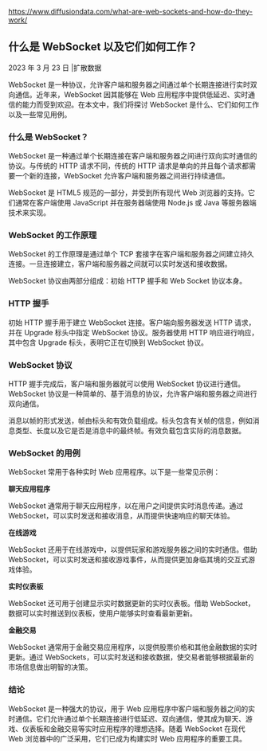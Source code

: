 https://www.diffusiondata.com/what-are-web-sockets-and-how-do-they-work/

## 什么是 WebSocket 以及它们如何工作？

2023 年 3 月 23 日 |扩散数据

WebSocket 是一种协议，允许客户端和服务器之间通过单个长期连接进行实时双向通信。近年来，WebSocket 因其能够在 Web 应用程序中提供低延迟、实时通信的能力而受到欢迎。在本文中，我们将探讨 WebSocket 是什么、它们如何工作以及一些常见用例。

### 什么是 WebSocket？

WebSocket 是一种通过单个长期连接在客户端和服务器之间进行双向实时通信的协议。与传统的 HTTP 请求不同，传统的 HTTP 请求是单向的并且每个请求都需要一个新的连接，WebSocket 允许客户端和服务器之间进行持续通信。

WebSocket 是 HTML5 规范的一部分，并受到所有现代 Web 浏览器的支持。它们通常在客户端使用 JavaScript 并在服务器端使用 Node.js 或 Java 等服务器端技术来实现。

### WebSocket 的工作原理

WebSocket 的工作原理是通过单个 TCP 套接字在客户端和服务器之间建立持久连接。一旦连接建立，客户端和服务器之间就可以实时发送和接收数据。

WebSocket 协议由两部分组成：初始 HTTP 握手和 Web Socket 协议本身。

### HTTP 握手

初始 HTTP 握手用于建立 WebSocket 连接。客户端向服务器发送 HTTP 请求，并在 Upgrade 标头中指定 WebSocket 协议。服务器使用 HTTP 响应进行响应，其中包含 Upgrade 标头，表明它正在切换到 WebSocket 协议。

### WebSocket 协议

HTTP 握手完成后，客户端和服务器就可以使用 WebSocket 协议进行通信。 WebSocket 协议是一种简单的、基于消息的协议，允许客户端和服务器之间进行双向通信。

消息以帧的形式发送，帧由标头和有效负载组成。标头包含有关帧的信息，例如消息类型、长度以及它是否是消息中的最终帧。有效负载包含实际的消息数据。

### WebSocket 的用例

WebSocket 常用于各种实时 Web 应用程序。以下是一些常见示例：

**聊天应用程序**

WebSocket 通常用于聊天应用程序，以在用户之间提供实时消息传递。通过 WebSocket，可以实时发送和接收消息，从而提供快速响应的聊天体验。

**在线游戏**

WebSocket 还用于在线游戏中，以提供玩家和游戏服务器之间的实时通信。借助 WebSocket，可以实时发送和接收游戏事件，从而提供更加身临其境的交互式游戏体验。

**实时仪表板**

WebSocket 还可用于创建显示实时数据更新的实时仪表板。借助 WebSocket，数据可以实时推送到仪表板，使用户能够实时查看最新更新。

**金融交易**

WebSocket 通常用于金融交易应用程序，以提供股票价格和其他金融数据的实时更新。通过 WebSockets，可以实时发送和接收数据，使交易者能够根据最新的市场信息做出明智的决策。

### 结论

WebSocket 是一种强大的协议，用于 Web 应用程序中客户端和服务器之间的实时通信。它们允许通过单个长期连接进行低延迟、双向通信，使其成为聊天、游戏、仪表板和金融交易等实时应用程序的理想选择。随着 WebSocket 在现代 Web 浏览器中的广泛采用，它们已成为构建实时 Web 应用程序的重要工具。

